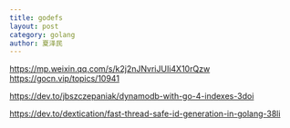 ```yaml
---
title: godefs
layout: post
category: golang
author: 夏泽民
---
```

https://mp.weixin.qq.com/s/k2j2nJNvriJUIi4X10rQzw
https://gocn.vip/topics/10941
<!-- more -->
https://dev.to/jbszczepaniak/dynamodb-with-go-4-indexes-3doi

https://dev.to/dextication/fast-thread-safe-id-generation-in-golang-38li
